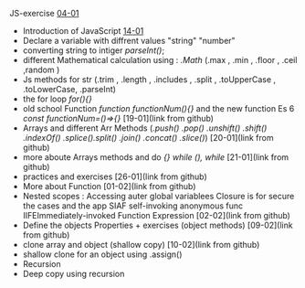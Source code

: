 JS-exercise
[04-01](https://github.com/MerKhadraoui/JS-exercise/blob/main/Jan/04-01/javaExercise.js)

- Introduction of JavaScript
  [14-01](https://github.com/MerKhadraoui/JS-exercise/blob/main/Jan/14-01/inndex.js)
- Declare a variable with diffrent values "string" "number"
- converting string to intiger _parseInt()_;
- different Mathematical calculation using : _.Math_ (.max , .min , .floor , .ceil ,random )
- Js methods for str (.trim , .length , .includes , .split , .toUpperCase , .toLowerCase, .parseInt)
- the for loop _for(){}_
- old school Function _function functionNum(){}_ and the new function Es 6 _const functionNum=()=>{}_
  [19-01](link from github)
- Arrays and different Arr Methods (_.push() .pop() .unshift() .shift() .indexOf() .splice().split() .join() .concat() .slice()_)
  [20-01](link from github)
- more aboute Arrays methods and do _{} while (), while_
  [21-01](link from github)
- practices and exercises
  [26-01](link from github)
- More about Function
  [01-02](link from github)
- Nested scopes : Accessing auter global variablees Closure is for secure the cases and the app
  SIAF self-invoking anonymous func IIFEImmediately-invoked Function Expression
  [02-02](link from github)
- Define the objects Properties + exercises (object methods)
  [09-02](link from github)
- clone array and object (shallow copy)
  [10-02](link from github)
- shallow clone for an object using .assign()
- Recursion
- Deep copy using recursion

